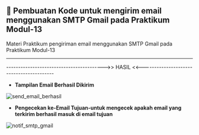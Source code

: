 ## 🚀 Pembuatan Kode untuk mengirim email menggunakan SMTP Gmail pada Praktikum Modul-13

Materi Praktikum pengiriman email menggunakan SMTP Gmail pada Praktikum Modul-13

<hr>




----------------------------------------->> HASIL <<-----------------------------------------

- <b>Tampilan Email Berhasil Dikirim</b> 

![send_email_berhasil](https://user-images.githubusercontent.com/80149680/174466779-4b9b123b-1143-4408-99b0-7320f1337d48.png)

- <b>Pengecekan ke-Email Tujuan-untuk mengecek apakah email yang terkirim berhasil masuk di email tujuan</b>

![notif_smtp_gmail](https://user-images.githubusercontent.com/80149680/174466784-9197183f-c285-4a59-9bdb-bc931339dff9.png)
